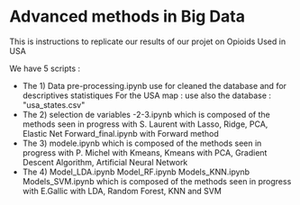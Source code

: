 # Advanced methods in Big Data 

This is instructions to replicate our results of our projet on Opioids Used in USA 

We have 5 scripts : 

- The 1) 
        Data pre-processing.ipynb use for cleaned the database and for descriptives statistiques 
For the USA map : use also the database : "usa_states.csv"
- The 2) 
        selection de variables -2-3.ipynb which is composed of the methods seen in progress with S. Laurent with Lasso, Ridge, PCA, Elastic Net
        Forward_final.ipynb with Forward method 
- The 3) 
        modele.ipynb which is composed of the methods seen in progress with P. Michel with Kmeans, Kmeans with PCA, Gradient Descent Algorithm, Artificial Neural Network 
- The 4) 
        Model_LDA.ipynb
        Model_RF.ipynb
        Models_KNN.ipynb
        Models_SVM.ipynb which is composed of the methods seen in progress with E.Gallic with LDA, Random Forest, KNN and SVM 

